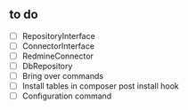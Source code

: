 ## to do

- [ ] RepositoryInterface
- [ ] ConnectorInterface
- [ ] RedmineConnector
- [ ] DbRepository
- [ ] Bring over commands
- [ ] Install tables in composer post install hook
- [ ] Configuration command
